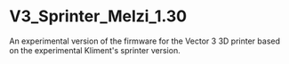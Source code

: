 # V3_Sprinter_Melzi_1.30

An experimental version of the firmware for the Vector 3 3D printer based on the experimental Kliment's sprinter version. 
